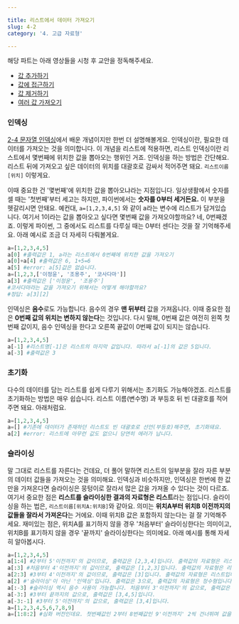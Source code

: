 ```yaml
---

title: 리스트에서 데이터 가져오기
slug: 4-2
category: '4. 고급 자료형'

---
```


해당 파트는 아래 영상들을 시청 후 교안을 정독해주세요.
- [값 추가하기](https://www.youtube.com/watch?v=C2PSahIHwHc)
- [값에 접근하기](https://www.youtube.com/watch?v=5SJOFWd3hA8)
- [값 제거하기](https://www.youtube.com/watch?v=2OpUZewAxho)
- [여러 값 가져오기](https://www.youtube.com/watch?v=5kvfG4Z_1-4)

### 인덱싱

[2-4 문자열 인덱싱](https://curriculum.cosadama.com/python/2-4)에서 배운 개념이지만 한번 더 설명해볼게요. 인덱싱이란, 필요한 데이터를 가져오는 것을 의미합니다. 이 개념을 리스트에 적용하면, 리스트 인덱싱이란 리스트에서 몇번째에 위치한 값을 뽑아오는 행위인 거죠. 인덱싱을 하는 방법은 간단해요. 리스트 뒤에 가져오고 싶은 데이터의 위치를 대괄호로 감싸서 적어주면 돼요. `리스트이름[위치]` 이렇게요.

이때 중요한 건 '몇번째'에 위치한 값을 뽑아오냐라는 지점입니다. 일상생활에서 숫자를 셀 때는 '첫번째'부터 세고는 하지만, 파이썬에서는 **숫자를 0부터 세거든요.** 이 부분을 헷갈리시면 안돼요. 예컨대, `a=[1,2,3,4,5]` 와 같이 a라는 변수에 리스트가 담겨있습니다. 여기서 1이라는 값을 뽑아오고 싶다면 몇번째 값을 가져오야할까요? 네, 0번째겠죠. 이렇게 파이썬, 그 중에서도 리스트를 다루실 때는 0부터 센다는 것을 잘 기억해주세요. 아래 예시로 조금 더 자세히 다뤄볼게요.
```python
a=[1,2,3,4,5]  
a[0] #출력값은 1, a라는 리스트에서 0번째에 위치한 값을 가져오기  
a[0]+a[4] #출력값은 6, 1+5=6  
a[5] #error: a[5]값은 없습니다.  
a=[1,2,3,['이정윤', '조용주', '코사다마']]  
a[3] #출력값은 ['이정윤', '조용주']  
#코사다마라는 값을 가져오기 위해서는 어떻게 해야할까요?  
#정답: a[3][2] 
```

인덱싱은 **음수**로도 가능합니다. 음수의 경우 **맨 뒤부터** 값을 가져옵니다. 이때 중요한 점은 **0번째 값의 위치는 변하지 않는다**는 것입니다. 다시 말해, 0번째 값은 여전히 왼쪽 첫번째 값이지, 음수 인덱싱을 한다고 오른쪽 끝값이 0번째 값이 되지는 않습니다.

```python
a=[1,2,3,4,5]  
a[-1] #리스트명[-1]은 리스트의 마지막 값입니다. 따라서 a[-1]의 값은 5입니다.  
a[-3] #출력값은 3
```
### 초기화

다수의 데이터를 담는 리스트를 쉽게 다루기 위해서는 초기화도 가능해야겠죠. 리스트를 초기화하는 방법은 매우 쉽습니다. 리스트 이름(변수명) 과 부등호 뒤 빈 대괄호를 적어주면 돼요. 아래처럼요.
```python
a=[1,2,3,4,5]  
a=[] #기존에 데이터가 존재하던 리스트도 빈 대괄호로 선언(부등호)해주면, 초기화돼요.  
a[2] #error: 리스트에 아무런 값도 없으니 당연히 에러가 납니다.
```
### 슬라이싱

말 그대로 리스트를 자른다는 건데요, 더 풀어 말하면 리스트의 일부분을 잘라 자른 부분의 데이터 값들을 가져오는 것을 의미해요. 인덱싱과 비슷하지만, 인덱싱은 한번에 한 값만을 가져온다면 슬라이싱은 뭉텅이로 잘라서 많은 값을 가져올 수 있다는 것이 다르죠. 여기서 중요한 점은 **리스트를 슬라이싱한 결과의 자료형은 리스트**라는 점입니다. 슬라이싱을 하는 법은, `리스트이름[위치A:위치B]`와 같아요. 의미는 **위치A부터 위치B 이전까지의 값들을 잘라서 가져온다**는 거에요. 이때 위치B 값은 포함하지 않는다는 걸 잘 기억해주세요. 재미있는 점은, 위치A를 표기하지 않을 경우 '처음부터' 슬라이싱한다는 의미이고, 위치B를 표기하지 않을 경우 '끝까지' 슬라이싱한다는 의미에요. 아래 예시를 통해 자세히 알아봅시다.
```python
a=[1,2,3,4,5]  
a[1:4] #2부터 5'이전까지'의 값이므로, 출력값은 [2,3,4]입니다. 출력값의 자료형은 리스트입니다.  
a[:3] #처음부터 4'이전까지'의 값이므로, 출력값은 [1,2,3]입니다. 출력값의 자료형은 리스트입니다.  
a[2:3] #3부터 4'이전까지'의 값이므로, 출력값은 [3]입니다. 출력값의 자료형은 리스트입니다.  
a[2] #'슬라이싱'이 아닌 '인덱싱'입니다. 출력값은 3으로, 출력값의 자료형은 정수형입니다. 헷갈리지 마세요!  
a[:-3] #슬라이싱 역시 음수 사용이 가능합니다. 처음부터 3'이전까지'의 값으로, 출력값은 [1,2]입니다.  
a[-3:] #3부터 끝까지의 값으로, 출력값은 [3,4,5]입니다.  
a[-3:-1] #3부터 5'이전까지'의 값으로, 출력값은 [3,4]입니다.  
a=[1,2,3,4,5,6,7,8,9]  
a=[1:8:2] #심화 버전인데요. 첫번째값인 2부터 8번째값인 9'이전까지' 2씩 건너뛰며 값을 가져온다는 의미입니다. [시작숫자:끝숫자:건너뛰는간격]인거죠. 출력값은 [2,4,6,8]입니다.
```
